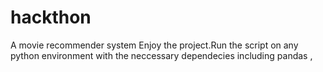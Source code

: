 # hackthon
A movie recommender system
Enjoy the project.Run the script on any python environment with the neccessary dependecies including pandas , 


